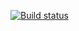 [![Build status](https://ci.appveyor.com/api/projects/status/gx5k7mf43hm8ftr9?svg=true)](https://ci.appveyor.com/project/SeniorTe/apitesting)